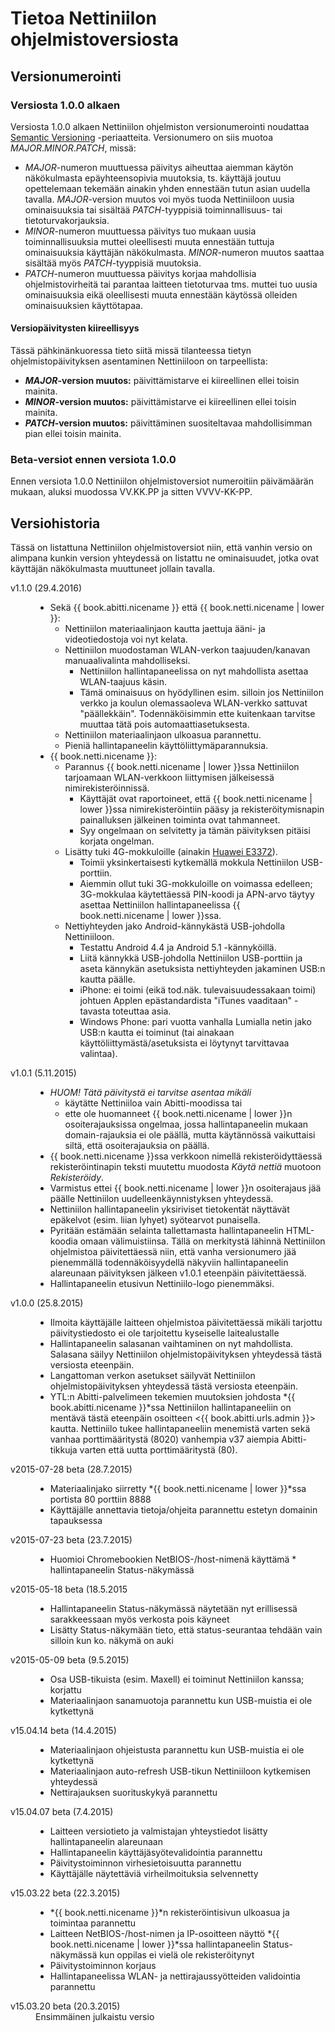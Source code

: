 # Tietoa Nettiniilon ohjelmistoversiosta

## Versionumerointi

### Versiosta 1.0.0 alkaen

Versiosta 1.0.0 alkaen Nettiniilon ohjelmiston versionumerointi noudattaa [Semantic Versioning](http://semver.org/) -periaatteita. Versionumero on siis muotoa *MAJOR*.*MINOR*.*PATCH*, missä:

- *MAJOR*-numeron muuttuessa päivitys aiheuttaa aiemman käytön näkökulmasta epäyhteensopivia muutoksia, ts. käyttäjä joutuu opettelemaan tekemään ainakin yhden ennestään tutun asian uudella tavalla. *MAJOR*-version muutos voi myös tuoda Nettiniiloon uusia ominaisuuksia tai sisältää *PATCH*-tyyppisiä toiminnallisuus- tai tietoturvakorjauksia.
- *MINOR*-numeron muuttuessa päivitys tuo mukaan uusia toiminnallisuuksia muttei oleellisesti muuta ennestään tuttuja ominaisuuksia käyttäjän näkökulmasta. *MINOR*-numeron muutos saattaa sisältää myös *PATCH*-tyyppisiä muutoksia.
- *PATCH*-numeron muuttuessa päivitys korjaa mahdollisia ohjelmistovirheitä tai parantaa laitteen tietoturvaa tms. muttei tuo uusia ominaisuuksia eikä oleellisesti muuta ennestään käytössä olleiden ominaisuuksien käyttötapaa.


#### Versiopäivitysten kiireellisyys

Tässä pähkinänkuoressa tieto siitä missä tilanteessa tietyn ohjelmistopäivityksen asentaminen Nettiniiloon on tarpeellista:

- ***MAJOR*-version muutos:** päivittämistarve ei kiireellinen ellei toisin mainita.
- ***MINOR*-version muutos:** päivittämistarve ei kiireellinen ellei toisin mainita.
- ***PATCH*-version muutos:** päivittäminen suositeltavaa mahdollisimman pian ellei toisin mainita.


### Beta-versiot ennen versiota 1.0.0

Ennen versiota 1.0.0 Nettiniilon ohjelmistoversiot numeroitiin päivämäärän mukaan, aluksi muodossa VV.KK.PP ja sitten VVVV-KK-PP.


## Versiohistoria

Tässä on listattuna Nettiniilon ohjelmistoversiot niin, että vanhin versio on alimpana kunkin version yhteydessä on listattu ne ominaisuudet, jotka ovat käyttäjän näkökulmasta muuttuneet jollain tavalla.

<dl>
<dt>v1.1.0 (29.4.2016)</dt>
<dd>
	<ul>
		<li>Sekä {{ book.abitti.nicename }} että {{ book.netti.nicename | lower }}:
			<ul>
				<li>Nettiniilon materiaalinjaon kautta jaettuja ääni- ja videotiedostoja voi nyt kelata.</li>
				<li>Nettiniilon muodostaman WLAN-verkon taajuuden/kanavan manuaalivalinta mahdolliseksi.
					<ul>
						<li>Nettiniilon hallintapaneelissa on nyt mahdollista asettaa WLAN-taajuus käsin.</li>
						<li>Tämä ominaisuus on hyödyllinen esim. silloin jos Nettiniilon verkko ja koulun olemassaoleva WLAN-verkko sattuvat "päällekkäin". Todennäköisimmin ette kuitenkaan tarvitse muuttaa tätä pois automaattiasetuksesta.</li>
					</ul>
				</li>
				<li>Nettiniilon materiaalinjaon ulkoasua parannettu.</li>
				<li>Pieniä hallintapaneelin käyttöliittymäparannuksia.</li>
			</ul>
		</li>
		<li>{{ book.netti.nicename }}:
			<ul>
				<li>Parannus {{ book.netti.nicename | lower }}ssa Nettiniilon tarjoamaan WLAN-verkkoon liittymisen jälkeisessä nimirekisteröinnissä.
					<ul>
						<li>Käyttäjät ovat raportoineet, että {{ book.netti.nicename | lower }}ssa nimirekisteröintiin pääsy ja rekisteröitymisnapin painalluksen jälkeinen toiminta ovat tahmanneet.</li>
						<li>Syy ongelmaan on selvitetty ja tämän päivityksen pitäisi korjata ongelman.</li>
					</ul>
				</li>
				<li>Lisätty tuki 4G-mokkuloille (ainakin <a href="https://www.google.com/search?q=huawei+e3372&amp;tbm=isch">Huawei E3372</a>).
					<ul>
						<li>Toimii yksinkertaisesti kytkemällä mokkula Nettiniilon USB-porttiin.</li>
						<li>Aiemmin ollut tuki 3G-mokkuloille on voimassa edelleen; 3G-mokkulaa käytettäessä PIN-koodi ja APN-arvo täytyy asettaa Nettiniilon hallintapaneelissa {{ book.netti.nicename | lower }}ssa.</li>
					</ul>
				</li>
				<li>Nettiyhteyden jako Android-kännykästä USB-johdolla Nettiniiloon.
					<ul>
						<li>Testattu Android 4.4 ja Android 5.1 -kännyköillä.</li>
						<li>Liitä kännykkä USB-johdolla Nettiniilon USB-porttiin ja aseta kännykän asetuksista nettiyhteyden jakaminen USB:n kautta päälle.</li>
						<li>iPhone: ei toimi (eikä tod.näk. tulevaisuudessakaan toimi) johtuen Applen epästandardista "iTunes vaaditaan" -tavasta toteuttaa asia.</li>
						<li>Windows Phone: pari vuotta vanhalla Lumialla netin jako USB:n kautta ei toiminut (tai ainakaan käyttöliittymästä/asetuksista ei löytynyt tarvittavaa valintaa).</li>
					</ul>
				</li>
			</ul>
		</li>
	</ul>
</dd>
<dt>v1.0.1 (5.11.2015)</dt>
<dd>
	<ul>
		<li><em>HUOM! Tätä päivitystä ei tarvitse asentaa mikäli</em>
			<ul>
				<li>käytätte Nettiniiloa vain Abitti-moodissa tai</li>
				<li>ette ole huomanneet {{ book.netti.nicename | lower }}n osoiterajauksissa ongelmaa, jossa hallintapaneelin mukaan domain-rajauksia ei ole päällä, mutta käytännössä vaikuttaisi siltä, että osoiterajauksia on päällä.</li>
			</ul>
		</li>
		<li>{{ book.netti.nicename }}ssa verkkoon nimellä rekisteröidyttäessä rekisteröintinapin teksti muutettu muodosta <em>Käytä nettiä</em> muotoon <em>Rekisteröidy</em>.</li>
		<li>Varmistus ettei {{ book.netti.nicename | lower }}n osoiterajaus jää päälle Nettiniilon uudelleenkäynnistyksen yhteydessä.</li>
		<li>Nettiniilon hallintapaneelin yksiriviset tietokentät näyttävät epäkelvot (esim. liian lyhyet) syötearvot punaisella.</li>
		<li>Pyritään estämään selainta tallettamasta hallintapaneelin HTML-koodia omaan välimuistiinsa. Tällä on merkitystä lähinnä Nettiniilon ohjelmistoa päivitettäessä niin, että vanha versionumero jää pienemmällä todennäköisyydellä näkyviin hallintapaneelin alareunaan päivityksen jälkeen v1.0.1 eteenpäin päivitettäessä.</li>
		<li>Hallintapaneelin etusivun Nettiniilo-logo pienemmäksi.</li>
	</ul>
</dd>
<dt>v1.0.0 (25.8.2015)</dt>
<dd>
	<ul>
		<li>Ilmoita käyttäjälle laitteen ohjelmistoa päivitettäessä mikäli tarjottu päivitystiedosto ei ole tarjoitettu kyseiselle laitealustalle</li>
		<li>Hallintapaneelin salasanan vaihtaminen on nyt mahdollista. Salasana säilyy Nettiniilon ohjelmistopäivityksen yhteydessä tästä versiosta eteenpäin.</li>
		<li>Langattoman verkon asetukset säilyvät Nettiniilon ohjelmistopäivityksen yhteydessä tästä versiosta eteenpäin.</li>
		<li>YTL:n Abitti-palvelimeen tekemien muutoksien johdosta *{{ book.abitti.nicename }}*ssa Nettiniilon hallintapaneeliin on mentävä tästä eteenpäin osoitteen <{{ book.abitti.urls.admin }}> kautta. Nettiniilo tukee hallintapaneeliin menemistä varten sekä vanhaa porttimääritystä (8020) vanhempia v37 aiempia Abitti-tikkuja varten että uutta porttimääritystä (80).</li>
	</ul>
</dd>
<dt>v2015-07-28 beta (28.7.2015)</dt>
<dd>
	<ul>
		<li>Materiaalinjako siirretty *{{ book.netti.nicename | lower }}*ssa portista 80 porttiin 8888</li>
		<li>Käyttäjälle annettavia tietoja/ohjeita parannettu estetyn domainin tapauksessa</li>
	</ul>
</dd>
<dt>v2015-07-23 beta (23.7.2015)</dt>
<dd>
	<ul>
		<li>Huomioi Chromebookien NetBIOS-/host-nimenä käyttämä * hallintapaneelin Status-näkymässä</li>
	</ul>
</dd>
<dt>v2015-05-18 beta (18.5.2015</dt>
<dd>
	<ul>
		<li>Hallintapaneelin Status-näkymässä näytetään nyt erillisessä sarakkeessaan myös verkosta pois käyneet</li>
		<li>Lisätty Status-näkymään tieto, että status-seurantaa tehdään vain silloin kun ko. näkymä on auki</li>
	</ul>
</dd>
<dt>v2015-05-09 beta (9.5.2015)</dt>
<dd>
	<ul>
		<li>Osa USB-tikuista (esim. Maxell) ei toiminut Nettiniilon kanssa; korjattu</li>
		<li>Materiaalinjaon sanamuotoja parannettu kun USB-muistia ei ole kytkettynä</li>
	</ul>
</dd>
<dt>v15.04.14 beta (14.4.2015)</dt>
<dd>
	<ul>
		<li>Materiaalinjaon ohjeistusta parannettu kun USB-muistia ei ole kytkettynä</li>
		<li>Materiaalinjaon auto-refresh USB-tikun Nettiniiloon kytkemisen yhteydessä</li>
		<li>Nettirajauksen suorituskykyä parannettu</li>
	</ul>
</dd>
<dt>v15.04.07 beta (7.4.2015)</dt>
<dd>
	<ul>
		<li>Laitteen versiotieto ja valmistajan yhteystiedot lisätty hallintapaneelin alareunaan</li>
		<li>Hallintapaneelin käyttäjäsyötevalidointia parannettu</li>
		<li>Päivitystoiminnon virhesietoisuutta parannettu</li>
		<li>Käyttäjälle näytettäviä virheilmoituksia selvennetty</li>
	</ul>
</dd>
<dt>v15.03.22 beta (22.3.2015)</dt>
<dd>
	<ul>
		<li>*{{ book.netti.nicename }}*n rekisteröintisivun ulkoasua ja toimintaa parannettu</li>
		<li>Laitteen NetBIOS-/host-nimen ja IP-osoitteen näyttö *{{ book.netti.nicename | lower }}*ssa hallintapaneelin Status-näkymässä kun oppilas ei vielä ole rekisteröitynyt</li>
		<li>Päivitystoiminnon korjaus</li>
		<li>Hallintapaneelissa WLAN- ja nettirajaussyötteiden validointia parannettu</li>
	</ul>
</dd>
<dt>v15.03.20 beta (20.3.2015)</dt>
<dd>Ensimmäinen julkaistu versio</dd>
</dl>